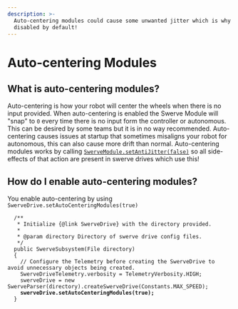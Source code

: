 ```yaml
---
description: >-
  Auto-centering modules could cause some unwanted jitter which is why it is
  disabled by default!
---
```


# Auto-centering Modules

## What is auto-centering modules?

Auto-centering is how your robot will center the wheels when there is no input provided. When auto-centering is enabled the Swerve Module will "snap" to `0` every time there is no input form the controller or autonomous. This can be desired by some teams but it is in no way recommended. Auto-centering causes issues at startup that sometimes misaligns your robot for autonomous, this can also cause more drift than normal. Auto-centering modules works by calling [`SwerveModule.setAntiJitter(false)`](https://broncbotz3481.github.io/YAGSL/swervelib/SwerveModule.html#setAntiJitter\(boolean\)) so all side-effects of that action are present in swerve drives which use this!

## How do I enable auto-centering modules?

You enable auto-centering by using `SwerveDrive.setAutoCenteringModules(true)`

<pre class="language-java"><code class="lang-java">  /**
   * Initialize {@link SwerveDrive} with the directory provided.
   *
   * @param directory Directory of swerve drive config files.
   */
  public SwerveSubsystem(File directory)
  {
    // Configure the Telemetry before creating the SwerveDrive to avoid unnecessary objects being created.
    SwerveDriveTelemetry.verbosity = TelemetryVerbosity.HIGH;
    swerveDrive = new SwerveParser(directory).createSwerveDrive(Constants.MAX_SPEED);
<strong>    swerveDrive.setAutoCenteringModules(true);
</strong>  }
</code></pre>

